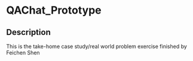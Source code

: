 # QAChat_Prototype

## Description
This is the take-home case study/real world problem exercise finished by Feichen Shen

